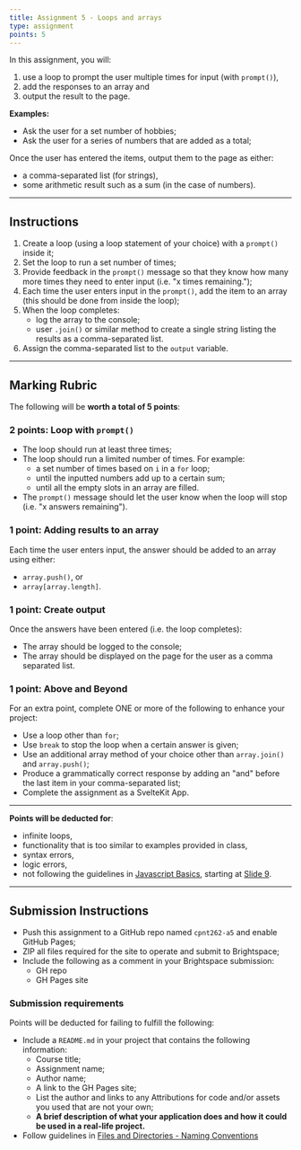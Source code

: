 ```yaml
---
title: Assignment 5 - Loops and arrays
type: assignment
points: 5
---
```


In this assignment, you will:
1. use a loop to prompt the user multiple times for input (with `prompt()`), 
2. add the responses to an array and 
3. output the result to the page.

**Examples:**
- Ask the user for a set number of hobbies;
- Ask the user for a series of numbers that are added as a total;

Once the user has entered the items, output them to the page as either:
- a comma-separated list (for strings),
- some arithmetic result such as a sum (in the case of numbers).

---

## Instructions
1. Create a loop (using a loop statement of your choice) with a `prompt()` inside it;
2. Set the loop to run a set number of times;
3. Provide feedback in the `prompt()` message so that they know how many more times they need to enter input (i.e. "x times remaining.");
4. Each time the user enters input in the `prompt()`, add the item to an array (this should be done from inside the loop);
5. When the loop completes:
    - log the array to the console;
    - user `.join()` or similar method to create a single string listing the results as a comma-separated list.
6. Assign the comma-separated list to the `output` variable.

---
## Marking Rubric
The following will be **worth a total of 5 points**:

### 2 points: Loop with `prompt()`
- The loop should run at least three times;
- The loop should run a limited number of times. For example:
    - a set number of times based on `i` in a `for` loop;
    - until the inputted numbers add up to a certain sum;
    - until all the empty slots in an array are filled.
- The `prompt()` message should let the user know when the loop will stop (i.e. "x answers remaining").

### 1 point: Adding results to an array
Each time the user enters input, the answer should be added to an array using either:
- `array.push()`, or
- `array[array.length]`.

### 1 point: Create output
Once the answers have been entered (i.e. the loop completes):
- The array should be logged to the console;
- The array should be displayed on the page for the user as a comma separated list.

### 1 point: Above and Beyond
For an extra point, complete ONE or more of the following to enhance your project:
- Use a loop other than `for`;
- Use `break` to stop the loop when a certain answer is given;
- Use an additional array method of your choice other than `array.join()` and `array.push()`;
- Produce a grammatically correct response by adding an "and" before the last item in your comma-separated list;
- Complete the assignment as a SvelteKit App.

---

**Points will be deducted for**:
- infinite loops,
- functionality that is too similar to examples provided in class,
- syntax errors, 
- logic errors,
- not following the guidelines in [Javascript Basics](https://sait-wbdv.github.io/slides/w23/cpnt-262/js-introduction.html), starting at [Slide 9](https://sait-wbdv.github.io/slides/w23/cpnt-262/js-introduction.html#/9).

---

## Submission Instructions
- Push this assignment to a GitHub repo named `cpnt262-a5` and enable GitHub Pages;
- ZIP all files required for the site to operate and submit to Brightspace;
- Include the following as a comment in your Brightspace submission:
  - GH repo
  - GH Pages site

### Submission requirements
Points will be deducted for failing to fulfill the following:
- Include a `README.md` in your project that contains the following information:
  - Course title;
  - Assignment name;
  - Author name;
  - A link to the GH Pages site;
  - List the author and links to any Attributions for code and/or assets you used that are not your own;
  - **A brief description of what your application does and how it could be used in a real-life project.**
- Follow guidelines in [Files and Directories - Naming Conventions](https://gist.github.com/acidtone/d77059ec1851eff266339a3df70f6984)
